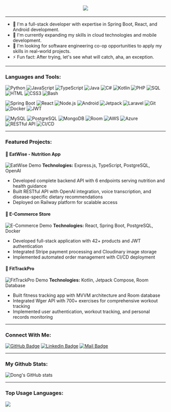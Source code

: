<h1 align="center">
  <a href="https://git.io/typing-svg">
    <img src="https://readme-typing-svg.herokuapp.com/?lines=Hello,+There!+👋;This+is+Dong+Zhang....;Nice+to+meet+you!&center=true&size=30">
  </a>
</h1>

<!-- ![](https://komarev.com/ghpvc/?username=nortHades&color=brightgreen) -->

---

- 🔭 I'm a full-stack developer with expertise in Spring Boot, React, and Android development.<br>
- 🌱 I'm currently expanding my skills in cloud technologies and mobile development.<br>
- 👯 I'm looking for software engineering co-op opportunities to apply my skills in real-world projects.<br>
- ⚡ Fun fact: After trying, let's see what will catch, aha, an exception.<br>

---

### Languages and Tools:
![Python](https://img.shields.io/badge/Python-3776AB?style=flat-square&logo=python&logoColor=white)
![JavaScript](https://img.shields.io/badge/JavaScript-F7DF1E?style=flat-square&logo=javascript&logoColor=black)
![TypeScript](https://img.shields.io/badge/TypeScript-3178C6?style=flat-square&logo=typescript&logoColor=white)
![Java](https://img.shields.io/badge/Java-ED8B00?style=flat-square&logo=openjdk&logoColor=white)
![C#](https://img.shields.io/badge/C%23-239120?style=flat-square&logo=c-sharp&logoColor=white)
![Kotlin](https://img.shields.io/badge/Kotlin-0095D5?style=flat-square&logo=kotlin&logoColor=white)
![PHP](https://img.shields.io/badge/PHP-777BB4?style=flat-square&logo=php&logoColor=white)
![SQL](https://img.shields.io/badge/SQL-4169E1?style=flat-square&logo=sql&logoColor=white)
![HTML](https://img.shields.io/badge/HTML5-E34F26?style=flat-square&logo=html5&logoColor=white)
![CSS3](https://img.shields.io/badge/CSS3-1572B6?style=flat-square&logo=css3&logoColor=white)
![Bash](https://img.shields.io/badge/Bash-4EAA25?style=flat-square&logo=gnu-bash&logoColor=white)

![Spring Boot](https://img.shields.io/badge/Spring_Boot-6DB33F?style=flat-square&logo=spring-boot&logoColor=white)
![React](https://img.shields.io/badge/React-20232A?style=flat-square&logo=react&logoColor=61DAFB)
![Node.js](https://img.shields.io/badge/Node.js-339933?style=flat-square&logo=node.js&logoColor=white)
![Android](https://img.shields.io/badge/Android-3DDC84?style=flat-square&logo=android&logoColor=white)
![Jetpack](https://img.shields.io/badge/Jetpack_Compose-4285F4?style=flat-square&logo=jetpack-compose&logoColor=white)
![Laravel](https://img.shields.io/badge/Laravel-FF2D20?style=flat-square&logo=laravel&logoColor=white)
![Git](https://img.shields.io/badge/Git-F05032?style=flat-square&logo=git&logoColor=white)
![Docker](https://img.shields.io/badge/Docker-2496ED?style=flat-square&logo=docker&logoColor=white)
![JWT](https://img.shields.io/badge/JWT-000000?style=flat-square&logo=json-web-tokens&logoColor=white)

![MySQL](https://img.shields.io/badge/MySQL-005C84?style=flat-square&logo=mysql&logoColor=white)
![PostgreSQL](https://img.shields.io/badge/PostgreSQL-31658D?style=flat-square&logo=postgresql&logoColor=white)
![MongoDB](https://img.shields.io/badge/MongoDB-47A248?style=flat-square&logo=mongodb&logoColor=white)
![Room](https://img.shields.io/badge/Room-009688?style=flat-square&logo=room&logoColor=white)
![AWS](https://img.shields.io/badge/AWS-FF9900?style=flat-square&logo=amazon-aws&logoColor=white)
![Azure](https://img.shields.io/badge/Azure-0078D4?style=flat-square&logo=microsoft-azure&logoColor=white)
![RESTful API](https://img.shields.io/badge/RESTful_API-02569B?style=flat-square&logo=rest-api&logoColor=white)
![CI/CD](https://img.shields.io/badge/CI/CD-009688?style=flat-square&logo=ci-cd&logoColor=white)

---

### Featured Projects:

#### 🍎 EatWise - Nutrition App
![EatWise Demo](https://github.com/user-attachments/assets/add5e85a-5f56-4bc7-80cb-aad57a3a2ef6)
**Technologies:** Express.js, TypeScript, PostgreSQL, OpenAI
- Developed complete backend API with 6 endpoints serving nutrition and health guidance
- Built RESTful API with OpenAI integration, voice transcription, and disease-specific dietary recommendations
- Deployed on Railway platform for scalable access

#### 🛒 E-Commerce Store
![E-Commerce Demo](https://github.com/user-attachments/assets/a3d13f3a-dead-48b1-8ccd-738e43bd2046)
**Technologies:** React, Spring Boot, PostgreSQL, Docker
- Developed full-stack application with 42+ products and JWT authentication
- Integrated Stripe payment processing and Cloudinary image storage
- Implemented automated order management with CI/CD deployment

#### 💪 FitTrackPro
![FitTrackPro Demo](https://via.placeholder.com/400x200?text=FitTrackPro+Demo+GIF)
**Technologies:** Kotlin, Jetpack Compose, Room Database
- Built fitness tracking app with MVVM architecture and Room database
- Integrated Wger API with 700+ exercises for comprehensive workout tracking
- Implemented user authentication, workout tracking, and personal records monitoring

---

### Connect With Me:
[![GitHub Badge](https://img.shields.io/badge/GitHub-100000?style=for-the-badge&logo=github&logoColor=white)](https://github.com/dongzhang2077)
[![Linkedin Badge](https://img.shields.io/badge/LinkedIn-0077B5?style=for-the-badge&logo=linkedin&logoColor=white)](https://www.linkedin.com/in/dong-zhang-cs2077b/)
[![Mail Badge](https://img.shields.io/badge/Gmail-D14836?style=for-the-badge&logo=gmail&logoColor=white)](mailto:domcheung018@gmail.com)

---

### My Github Stats:
<p>
  <img align="center" src="https://github-readme-stats.vercel.app/api?username=dongzhang2077&count_private=true&hide=stars,prs&show_icons=true&theme=radical" alt="Dong's GitHub stats" />
</p>
<!-- <p>
  <img align="center" src="https://github-readme-streak-stats.herokuapp.com/?user=nortHades&theme=dark" alt="dong" />
</p> -->

<!--[![Dong's GitHub stats](https://github-readme-stats.vercel.app/api?username=nortHades&count_private=true&hide=stars,prs&show_icons=true&theme=radical)](https://github.com/nortHades/github-readme-stats)-->
---
### Top Usage Languages:

<img align="center" src="https://github-readme-stats.vercel.app/api/top-langs/?username=dongzhang2077&layout=compact&theme=dark&hide_border=true&&langs_count=10" />

<!-- ---
### Top Repositories

<a href="https://github.com/nortHades/simple_e-commerce_store">
  <img align="center" src="https://github-readme-stats.vercel.app/api/pin/?username=nortHades&repo=simple_e-commerce_store&theme=dark" />
</a>

<a href="https://github.com/nortHades/WebDemoProj">
  <img align="center" src="https://github-readme-stats.vercel.app/api/pin/?username=nortHades&repo=WebDemoProj&theme=dark" />
</a>
-->



<!--
**nortHades/nortHades** is a ✨ _special_ ✨ repository because its `README.md` (this file) appears on your GitHub profile.

Here are some ideas to get you started:

- 🔭 I'm currently working on ...
- 🌱 I'm currently learning ...
- 👯 I'm looking to collaborate on ...
- 🤔 I'm looking for help with ...
- 💬 Ask me about ...
- 📫 How to reach me: ...
- 😄 Pronouns: ...
- ⚡ Fun fact: ...
-->

